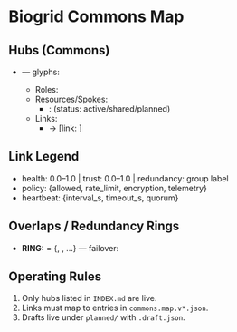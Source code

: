 # Biogrid Commons Map

## Hubs (Commons)
- **<HubName>** — glyphs: <glyphs>  
  - Roles: <short phrase>  
  - Resources/Spokes:
    - <Category>: <tools> (status: active/shared/planned)
  - Links:
    - → <TargetHub> [link: <id>]

## Link Legend
- health: 0.0–1.0  | trust: 0.0–1.0  | redundancy: group label
- policy: {allowed, rate_limit, encryption, telemetry}
- heartbeat: {interval_s, timeout_s, quorum}

## Overlaps / Redundancy Rings
- **RING:<name>** = {<hubA>, <hubB>, ...} — failover: <strategy>

## Operating Rules
1. Only hubs listed in `INDEX.md` are live.
2. Links must map to entries in `commons.map.v*.json`.
3. Drafts live under `planned/` with `.draft.json`.
